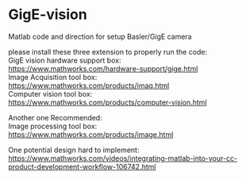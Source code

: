# GigE-vision
Matlab code and direction for setup Basler/GigE camera 


please install these three extension to properly run the code:  
GigE vision hardware support box:   
https://www.mathworks.com/hardware-support/gige.html   
Image Acquisition tool box:   
https://www.mathworks.com/products/imaq.html   
Computer vision tool box:  
https://www.mathworks.com/products/computer-vision.html  


Another one Recommended:      
Image processing tool box:    
https://www.mathworks.com/products/image.html  


One potential design hard to implement:  
https://www.mathworks.com/videos/integrating-matlab-into-your-cc-product-development-workflow-106742.html
